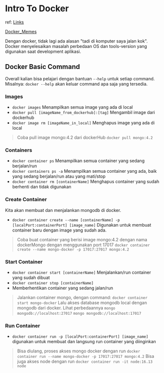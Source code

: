 # Intro To Docker

ref: [Links](https://www.docker.com/)

[Docker_Memes](https://pics.me.me/thumb_it-works-on-my-machine-then-well-ship-your-machine-64347033.png)

Dengan docker, tidak lagi ada alasan "tadi di komputer saya jalan kok". Docker menyelesaikan masalah perbedaan OS dan tools-version yang digunakan saat development aplikasi.

## Docker Basic Command

Overall kalian bisa pelajari dengan bantuan `--help` untuk setiap command. Misalnya: `docker --help` akan keluar command apa saja yang tersedia.

### Images

- `docker images`
  Menampilkan semua image yang ada di local
- `docker pull [imageName_from_dockerhub]:[tag]`
  Mengambil image dari dockerhub
- `docker image rm [imageName_in_local]`
  Menghapus image yang ada di local

> Coba pull image mongo:4.2 dari dockerHub
> `docker pull mongo:4.2`

### Containers

- `docker container ps`
  Menampilkan semua container yang sedang berjalan/run
- `docker containers ps -a`
  Menampilkan semua container yang ada, baik yang sedang berjalan/run atau yang mati/stop
- `docker container rm [containerName]`
  Menghapus container yang sudah berhenti dan tidak digunakan

### Create Container

Kita akan membuat dan menjalankan mongodb di docker.

- `docker container create --name [containerName] -p [localPort:containerPort] [image_name]`
  Digunakan untuk membuat container baru dengan image yang sudah ada.

> Coba buat container yang berisi image mongo:4.2 dengan nama dockerMongo dengan menggunakan port 17017
> `docker container create --name mongo-docker -p 17017:27017 mongo:4.2`

### Start Container

- `docker container start [containerName]`
  Menjalankan/run container yang sudah dibuat
- `docker container stop [containerName]`
- Memberhentikan container yang sedang jalan/run

> Jalankan container mongo, dengan command:
> `docker container start mongo-docker`
> Lalu akses database mongodb local dengan mongodb dari docker. Lihat perbedaannya
> `mongo mongodb://localhost:27017`
> `mongo mongodb://localhost:17017`

### Run Container

- `docker container run -p [localPort:containerPort] [image_name]` digunakan untuk membuat dan langsung run container yang diinginkan

> Bisa diulang, proses akses mongo docker dengan run
> `docker container run --name mongo-docker -p 17017:27017 mongo:4.2`
> Bisa juga akses node dengan run
> `docker container run -it node:16.13 node`
